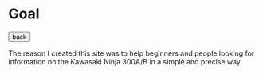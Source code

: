 # Goal
<html>

<body>
<body>
   <b style="color:red;">
      <button onclick="window.location.href = 'https://justwill007.github.io/Kawasaki-Ninja/';">back</button>
</b>

<p> The reason I created this site was to help beginners and people looking for information on the Kawasaki Ninja 300A/B in a simple and precise way. <p>
